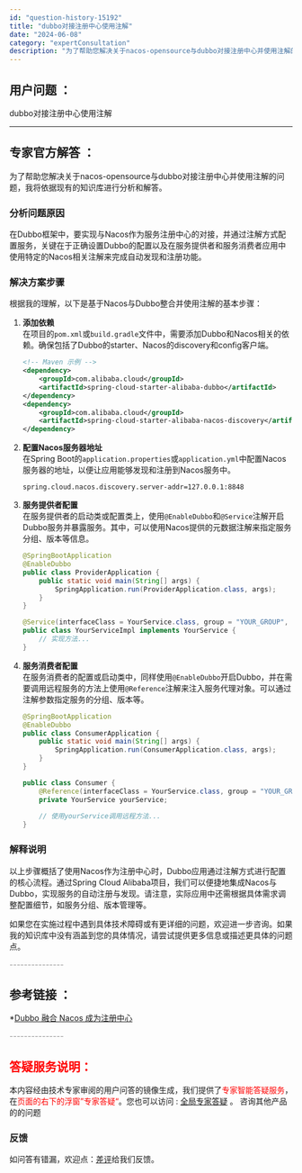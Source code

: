 ```yaml
---
id: "question-history-15192"
title: "dubbo对接注册中心使用注解"
date: "2024-06-08"
category: "expertConsultation"
description: "为了帮助您解决关于nacos-opensource与dubbo对接注册中心并使用注解的问题，我将依据现有的知识库进行分析和解答。### 分析问题原因在Dubbo框架中，要实现与Nacos作为服务注册中心的对接，并通过注解方式配置服务，关键在于正确设置Dubbo的配置以及在服务提供者和服务消费者应用中"
---
```


## 用户问题 ： 
 dubbo对接注册中心使用注解  

---------------
## 专家官方解答 ：

为了帮助您解决关于nacos-opensource与dubbo对接注册中心并使用注解的问题，我将依据现有的知识库进行分析和解答。

### 分析问题原因

在Dubbo框架中，要实现与Nacos作为服务注册中心的对接，并通过注解方式配置服务，关键在于正确设置Dubbo的配置以及在服务提供者和服务消费者应用中使用特定的Nacos相关注解来完成自动发现和注册功能。

### 解决方案步骤

根据我的理解，以下是基于Nacos与Dubbo整合并使用注解的基本步骤：

1. **添加依赖**  
   在项目的`pom.xml`或`build.gradle`文件中，需要添加Dubbo和Nacos相关的依赖。确保包括了Dubbo的starter、Nacos的discovery和config客户端。

   ```xml
   <!-- Maven 示例 -->
   <dependency>
       <groupId>com.alibaba.cloud</groupId>
       <artifactId>spring-cloud-starter-alibaba-dubbo</artifactId>
   </dependency>
   <dependency>
       <groupId>com.alibaba.cloud</groupId>
       <artifactId>spring-cloud-starter-alibaba-nacos-discovery</artifactId>
   </dependency>
   ```

2. **配置Nacos服务器地址**  
   在Spring Boot的`application.properties`或`application.yml`中配置Nacos服务器的地址，以便让应用能够发现和注册到Nacos服务中。

   ```properties
   spring.cloud.nacos.discovery.server-addr=127.0.0.1:8848
   ```

3. **服务提供者配置**  
   在服务提供者的启动类或配置类上，使用`@EnableDubbo`和`@Service`注解开启Dubbo服务并暴露服务。其中，可以使用Nacos提供的元数据注解来指定服务分组、版本等信息。

   ```java
   @SpringBootApplication
   @EnableDubbo
   public class ProviderApplication {
       public static void main(String[] args) {
           SpringApplication.run(ProviderApplication.class, args);
       }
   }

   @Service(interfaceClass = YourService.class, group = "YOUR_GROUP", version = "1.0.0")
   public class YourServiceImpl implements YourService {
       // 实现方法...
   }
   ```

4. **服务消费者配置**  
   在服务消费者的配置或启动类中，同样使用`@EnableDubbo`开启Dubbo，并在需要调用远程服务的方法上使用`@Reference`注解来注入服务代理对象。可以通过注解参数指定服务的分组、版本等。

   ```java
   @SpringBootApplication
   @EnableDubbo
   public class ConsumerApplication {
       public static void main(String[] args) {
           SpringApplication.run(ConsumerApplication.class, args);
       }
   }

   public class Consumer {
       @Reference(interfaceClass = YourService.class, group = "YOUR_GROUP", version = "1.0.0")
       private YourService yourService;
       
       // 使用yourService调用远程方法...
   }
   ```

### 解释说明

以上步骤概括了使用Nacos作为注册中心时，Dubbo应用通过注解方式进行配置的核心流程。通过Spring Cloud Alibaba项目，我们可以便捷地集成Nacos与Dubbo，实现服务的自动注册与发现。请注意，实际应用中还需根据具体需求调整配置细节，如服务分组、版本管理等。

如果您在实施过程中遇到具体技术障碍或有更详细的问题，欢迎进一步咨询。如果我的知识库中没有涵盖到您的具体情况，请尝试提供更多信息或描述更具体的问题点。


<font color="#949494">---------------</font> 


## 参考链接 ：

*[Dubbo 融合 Nacos 成为注册中心](https://nacos.io/docs/latest/ecology/use-nacos-with-dubbo)


 <font color="#949494">---------------</font> 
 


## <font color="#FF0000">答疑服务说明：</font> 

本内容经由技术专家审阅的用户问答的镜像生成，我们提供了<font color="#FF0000">专家智能答疑服务</font>，在<font color="#FF0000">页面的右下的浮窗”专家答疑“</font>。您也可以访问 : [全局专家答疑](https://answer.opensource.alibaba.com/docs/intro) 。 咨询其他产品的的问题

### 反馈
如问答有错漏，欢迎点：[差评](https://ai.nacos.io/user/feedbackByEnhancerGradePOJOID?enhancerGradePOJOId=15212)给我们反馈。
